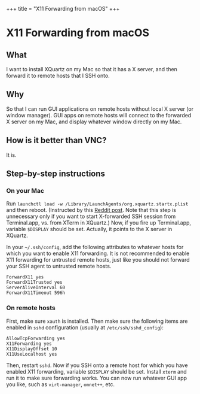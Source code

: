 +++
title = "X11 Forwarding from macOS"
+++

# X11 Forwarding from macOS

## What

I want to install XQuartz on my Mac so that it has a X server, and then
forward it to remote hosts that I SSH onto.

## Why

So that I can run GUI applications on remote hosts without local X server
(or window manager). GUI apps on remote hosts will connect to the forwarded
X server on my Mac, and display whatever window directly on my Mac.

## How is it better than VNC?

It is.

## Step-by-step instructions

### On your Mac

Run `launchctl load -w /Library/LaunchAgents/org.xquartz.startx.plist` and then
reboot. (Instructed by this [Reddit post](https://www.reddit.com/r/osx/comments/y6e59/xquartz_and_apparently_incorrectly_set_display/).
Note that this step is unnecessary only if you want to start X-forwarded SSH session
from Terminal.app, vs. from XTerm in XQuartz.)
Now, if you fire up Terminal.app, variable `$DISPLAY` should be set. Actually,
it points to the X server in XQuartz.

In your `~/.ssh/config`, add the following attributes to whatever hosts for which you want
to enable X11 forwarding. It is not recommended to enable X11 forwarding for untrusted
remote hosts, just like you should not forward your SSH agent to untrusted remote
hosts.

```
ForwardX11 yes
ForwardX11Trusted yes
ServerAliveInterval 60
ForwardX11Timeout 596h
```

### On remote hosts

First, make sure `xauth` is installed. Then make sure the following items are
enabled in `sshd` configuration (usually at `/etc/ssh/sshd_config`):

```
AllowTcpForwarding yes
X11Forwarding yes
X11DisplayOffset 10
X11UseLocalhost yes
```

Then, restart `sshd`. Now if you SSH onto a remote host for which you have enabled
X11 forwarding, variable `$DISPLAY` should be set. Install `xterm` and run it to
make sure forwarding works. You can now run whatever GUI app you like, such as
`virt-manager`, `omnet++`, etc.

